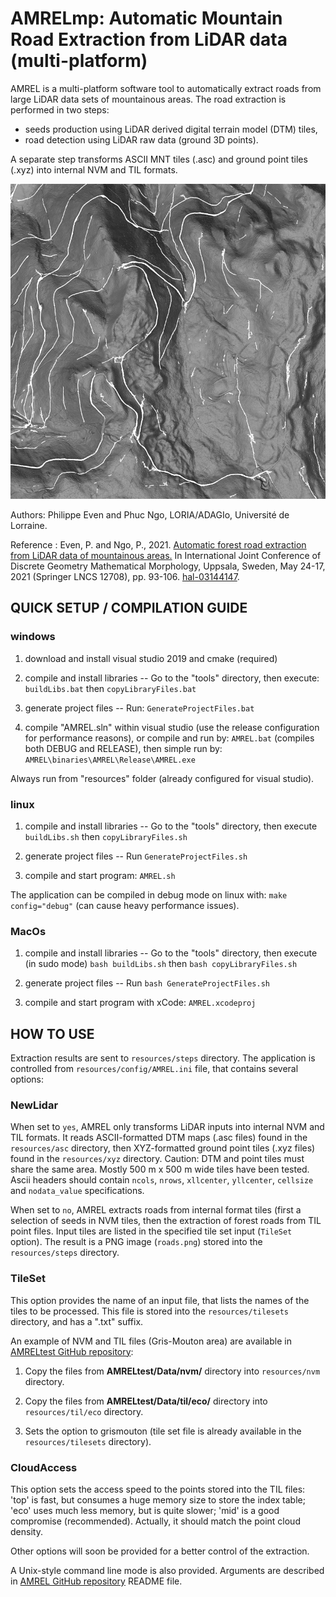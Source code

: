 # AMRELmp: Automatic Mountain Road Extraction from LiDAR data (multi-platform)

AMREL is a multi-platform software tool to automatically extract roads
from large LiDAR data sets of mountainous areas.
The road extraction is performed in two steps:

* seeds production using LiDAR derived digital terrain model (DTM) tiles,
* road detection using LiDAR raw data (ground 3D points).

A separate step transforms ASCII MNT tiles (.asc) and ground point tiles (.xyz)
into internal NVM and TIL formats.

![Figure](resources/steps/example.png?raw=true)

Authors: Philippe Even and Phuc Ngo, LORIA/ADAGIo, Université de Lorraine.

Reference : Even, P. and Ngo, P., 2021.
[Automatic forest road extraction from LiDAR data of mountainous areas.](https://doi.org/10.1007/978-3-030-76657-3_6)
In International Joint Conference of Discrete Geometry Mathematical Morphology,
Uppsala, Sweden, May 24-17, 2021 (Springer LNCS 12708), pp. 93-106.
[hal-03144147](https://hal.archives-ouvertes.fr/hal-03144147).

## QUICK SETUP / COMPILATION GUIDE
### windows

1. download and install visual studio 2019 and cmake (required)

2. compile and install libraries --
Go to the "tools" directory, then execute: `buildLibs.bat`
then `copyLibraryFiles.bat`

3. generate project files -- Run: `GenerateProjectFiles.bat`

4. compile "AMREL.sln" within visual studio
(use the release configuration for performance reasons),
or compile and run by: `AMREL.bat` (compiles both DEBUG and RELEASE),
then simple run by: `AMREL\binaries\AMREL\Release\AMREL.exe`

Always run from "resources" folder (already configured for visual studio).

### linux

1. compile and install libraries --
Go to the "tools" directory, then execute `buildLibs.sh`
then `copyLibraryFiles.sh`

2. generate project files -- Run `GenerateProjectFiles.sh`

3. compile and start program: `AMREL.sh`

The application can be compiled in debug mode on linux with:
`make config="debug"` (can cause heavy performance issues).

### MacOs

1. compile and install libraries --
Go to the "tools" directory, then execute (in sudo mode) `bash buildLibs.sh`
then `bash copyLibraryFiles.sh`

2. generate project files -- Run `bash GenerateProjectFiles.sh`

3. compile and start program with xCode: `AMREL.xcodeproj`

## HOW TO USE

Extraction results are sent to `resources/steps` directory.
The application is controlled from `resources/config/AMREL.ini` file,
that contains several options:

### NewLidar

When set to `yes`, AMREL only transforms LiDAR inputs into internal NVM
and TIL formats.
It reads ASCII-formatted DTM maps (.asc files) found in the `resources/asc`
directory, then XYZ-formatted ground point tiles (.xyz files) found in the
`resources/xyz` directory.
Caution: DTM and point tiles must share the same area.
Mostly 500 m x 500 m wide tiles have been tested.
Ascii headers should contain `ncols`, `nrows`, `xllcenter`, `yllcenter`,
`cellsize` and `nodata_value` specifications.

When set to `no`, AMREL extracts roads from internal format tiles (first
a selection of seeds in NVM tiles, then the extraction of forest roads
from TIL point files. Input tiles are listed in the specified tile set
input (`TileSet` option).
The result is a PNG image (`roads.png`) stored into
the `resources/steps` directory.

### TileSet

This option provides the name of an input file, that lists the names
of the tiles to be processed. This file is stored into the
`resources/tilesets` directory, and has a ".txt" suffix.

An example of NVM and TIL files (Gris-Mouton area) are available in
[AMRELtest GitHub repository](https::github.com/evenp/AMRELtest):

1) Copy the files from **AMRELtest/Data/nvm/** directory
into `resources/nvm` directory.

2) Copy the files from **AMRELtest/Data/til/eco/** directory
into `resources/til/eco` directory.

3) Sets the option to grismouton (tile set file is already available
in the `resources/tilesets` directory).

### CloudAccess

This option sets the access speed to the points stored into the TIL files:
'top' is fast, but consumes a huge memory size to store the index table;
'eco' uses much less memory, but is quite slower;
'mid' is a good compromise (recommended).
Actually, it should match the point cloud density.

Other options will soon be provided for a better control of the extraction.

A Unix-style command line mode is also provided. Arguments are described
in [AMREL GitHub repository](https::github.com/evenp/AMREL) README file.
